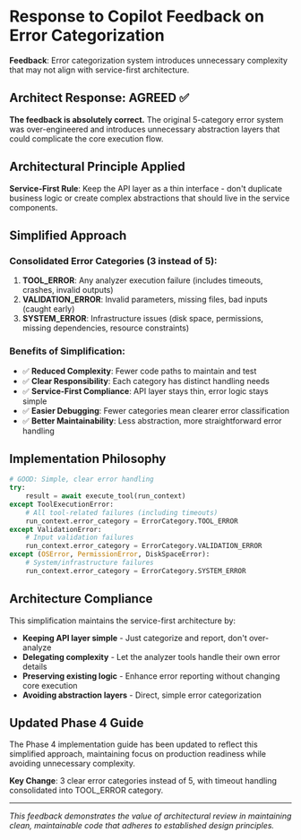 # Response to Copilot Feedback on Error Categorization

**Feedback**: Error categorization system introduces unnecessary complexity that may not align with service-first architecture.

## **Architect Response: AGREED ✅**

**The feedback is absolutely correct.** The original 5-category error system was over-engineered and introduces unnecessary abstraction layers that could complicate the core execution flow.

## **Architectural Principle Applied**

**Service-First Rule**: Keep the API layer as a thin interface - don't duplicate business logic or create complex abstractions that should live in the service components.

## **Simplified Approach**

### **Consolidated Error Categories** (3 instead of 5):
1. **TOOL_ERROR**: Any analyzer execution failure (includes timeouts, crashes, invalid outputs)
2. **VALIDATION_ERROR**: Invalid parameters, missing files, bad inputs (caught early)
3. **SYSTEM_ERROR**: Infrastructure issues (disk space, permissions, missing dependencies, resource constraints)

### **Benefits of Simplification**:
- ✅ **Reduced Complexity**: Fewer code paths to maintain and test
- ✅ **Clear Responsibility**: Each category has distinct handling needs
- ✅ **Service-First Compliance**: API layer stays thin, error logic stays simple
- ✅ **Easier Debugging**: Fewer categories mean clearer error classification
- ✅ **Better Maintainability**: Less abstraction, more straightforward error handling

## **Implementation Philosophy**

```python
# GOOD: Simple, clear error handling
try:
    result = await execute_tool(run_context)
except ToolExecutionError:
    # All tool-related failures (including timeouts)
    run_context.error_category = ErrorCategory.TOOL_ERROR
except ValidationError:
    # Input validation failures
    run_context.error_category = ErrorCategory.VALIDATION_ERROR  
except (OSError, PermissionError, DiskSpaceError):
    # System/infrastructure failures
    run_context.error_category = ErrorCategory.SYSTEM_ERROR
```

## **Architecture Compliance**

This simplification maintains the service-first architecture by:
- **Keeping API layer simple** - Just categorize and report, don't over-analyze
- **Delegating complexity** - Let the analyzer tools handle their own error details
- **Preserving existing logic** - Enhance error reporting without changing core execution
- **Avoiding abstraction layers** - Direct, simple error categorization

## **Updated Phase 4 Guide**

The Phase 4 implementation guide has been updated to reflect this simplified approach, maintaining focus on production readiness while avoiding unnecessary complexity.

**Key Change**: 3 clear error categories instead of 5, with timeout handling consolidated into TOOL_ERROR category.

---

*This feedback demonstrates the value of architectural review in maintaining clean, maintainable code that adheres to established design principles.*